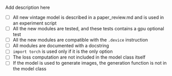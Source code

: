 Add description here


* [ ] All new vintage model is described in a paper_review.md and is used in an experiment script
* [ ] All the new modules are tested, and these tests contains a gpu optional test
* [ ] All the new modules are compatible with the `.device` instruction
* [ ] All modules are documented with a docstring
* [ ] `import torch` is used only if it is the only option
* [ ] The loss computation are not included in the model class itself
* [ ] If the model is used to generate images, the generation function is not in the model class
